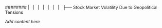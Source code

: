 ######## |   |   |   |   |   |   |   ├── Stock Market Volatility Due to Geopolitical Tensions

*Add content here*